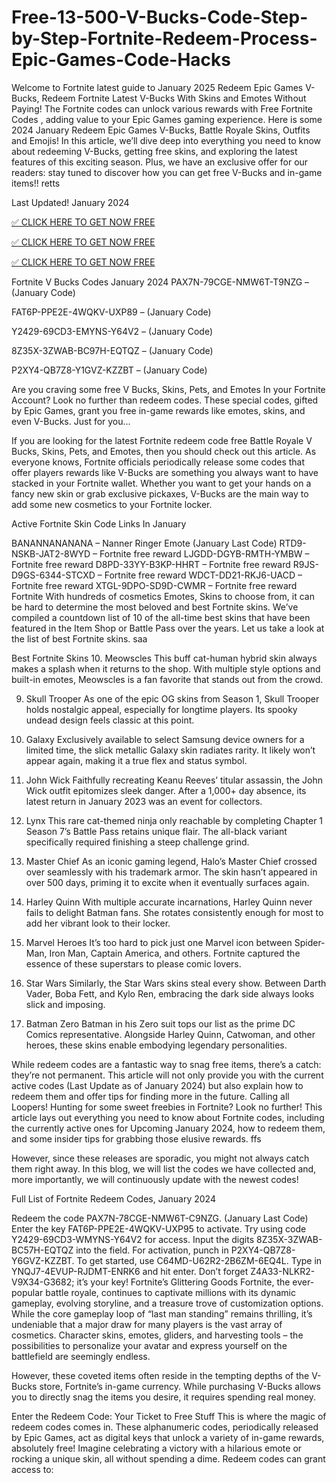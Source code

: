 # Free-13-500-V-Bucks-Code-Step-by-Step-Fortnite-Redeem-Process-Epic-Games-Code-Hacks
Welcome to Fortnite latest guide to January 2025 Redeem Epic Games V-Bucks, Redeem Fortnite Latest V-Bucks With Skins and Emotes Without Paying! The Fortnite codes can unlock various rewards with Free Fortnite Codes , adding value to your Epic Games gaming experience. Here is some 2024 January Redeem Epic Games V-Bucks, Battle Royale Skins, Outfits and Emojis! In this article, we’ll dive deep into everything you need to know about redeeming V-Bucks, getting free skins, and exploring the latest features of this exciting season. Plus, we have an exclusive offer for our readers: stay tuned to discover how you can get free V-Bucks and in-game items!! retts

Last Updated! January 2024

[✅ CLICK HERE TO GET NOW FREE](https://shorturl.at/acQs6)

[✅ CLICK HERE TO GET NOW FREE](https://shorter.me/nVzTR)

[✅ CLICK HERE TO GET NOW FREE](https://shorter.me/FHDug)


Fortnite V Bucks Codes January 2024
PAX7N-79CGE-NMW6T-T9NZG – (January Code)

FAT6P-PPE2E-4WQKV-UXP89 – (January Code)

Y2429-69CD3-EMYNS-Y64V2 – (January Code)

8Z35X-3ZWAB-BC97H-EQTQZ – (January Code)

P2XY4-QB7Z8-Y1GVZ-KZZBT – (January Code)

Are you craving some free V Bucks, Skins, Pets, and Emotes In your Fortnite Account? Look no further than redeem codes. These special codes, gifted by Epic Games, grant you free in-game rewards like emotes, skins, and even V-Bucks. Just for you…

If you are looking for the latest Fortnite redeem code free Battle Royale V Bucks, Skins, Pets, and Emotes, then you should check out this article. As everyone knows, Fortnite officials periodically release some codes that offer players rewards like V-Bucks are something you always want to have stacked in your Fortnite wallet. Whether you want to get your hands on a fancy new skin or grab exclusive pickaxes, V-Bucks are the main way to add some new cosmetics to your Fortnite locker.

Active Fortnite Skin Code Links In January

BANANNANANANA – Nanner Ringer Emote (January Last Code)
RTD9-NSKB-JAT2-8WYD – Fortnite free reward
LJGDD-DGYB-RMTH-YMBW – Fortnite free reward
D8PD-33YY-B3KP-HHRT – Fortnite free reward
R9JS-D9GS-6344-STCXD – Fortnite free reward
WDCT-DD21-RKJ6-UACD – Fortnite free reward
XTGL-9DPO-SD9D-CWMR – Fortnite free reward
Fortnite With hundreds of cosmetics Emotes, Skins to choose from, it can be hard to determine the most beloved and best Fortnite skins. We’ve compiled a countdown list of 10 of the all-time best skins that have been featured in the Item Shop or Battle Pass over the years. Let us take a look at the list of best Fortnite skins. saa

Best Fortnite Skins
10. Meowscles
This buff cat-human hybrid skin always makes a splash when it returns to the shop. With multiple style options and built-in emotes, Meowscles is a fan favorite that stands out from the crowd.

9. Skull Trooper
As one of the epic OG skins from Season 1, Skull Trooper holds nostalgic appeal, especially for longtime players. Its spooky undead design feels classic at this point.

8. Galaxy
Exclusively available to select Samsung device owners for a limited time, the slick metallic Galaxy skin radiates rarity. It likely won’t appear again, making it a true flex and status symbol.

7. John Wick
Faithfully recreating Keanu Reeves’ titular assassin, the John Wick outfit epitomizes sleek danger. After a 1,000+ day absence, its latest return in January 2023 was an event for collectors.

6. Lynx
This rare cat-themed ninja only reachable by completing Chapter 1 Season 7’s Battle Pass retains unique flair. The all-black variant specifically required finishing a steep challenge grind.

5. Master Chief
As an iconic gaming legend, Halo’s Master Chief crossed over seamlessly with his trademark armor. The skin hasn’t appeared in over 500 days, priming it to excite when it eventually surfaces again.

4. Harley Quinn
With multiple accurate incarnations, Harley Quinn never fails to delight Batman fans. She rotates consistently enough for most to add her vibrant look to their locker.

3. Marvel Heroes
It’s too hard to pick just one Marvel icon between Spider-Man, Iron Man, Captain America, and others. Fortnite captured the essence of these superstars to please comic lovers.

2. Star Wars
Similarly, the Star Wars skins steal every show. Between Darth Vader, Boba Fett, and Kylo Ren, embracing the dark side always looks slick and imposing.

1. Batman Zero
Batman in his Zero suit tops our list as the prime DC Comics representative. Alongside Harley Quinn, Catwoman, and other heroes, these skins enable embodying legendary personalities.

While redeem codes are a fantastic way to snag free items, there’s a catch: they’re not permanent. This article will not only provide you with the current active codes (Last Update as of January 2024) but also explain how to redeem them and offer tips for finding more in the future. Calling all Loopers! Hunting for some sweet freebies in Fortnite? Look no further! This article lays out everything you need to know about Fortnite codes, including the currently active ones for Upcoming January 2024, how to redeem them, and some insider tips for grabbing those elusive rewards. ffs

However, since these releases are sporadic, you might not always catch them right away. In this blog, we will list the codes we have collected and, more importantly, we will continuously update with the newest codes!

Full List of Fortnite Redeem Codes, January 2024

Redeem the code PAX7N-78CGE-NMW6T-C9NZG. (January Last Code)
Enter the key FAT6P-PPE2E-4WQKV-UXP95 to activate.
Try using code Y2429-69CD3-WMYNS-Y64V2 for access.
Input the digits 8Z35X-3ZWAB-BC57H-EQTQZ into the field.
For activation, punch in P2XY4-QB7Z8-Y6GVZ-KZZBT.
To get started, use C64MD-U62R2-2B6ZM-6EQ4L.
Type in YNQJ7-4EVUP-RJDMT-ENRK6 and hit enter.
Don’t forget Z4A33-NLKR2-V9X34-G3682; it’s your key!
Fortnite’s Glittering Goods
Fortnite, the ever-popular battle royale, continues to captivate millions with its dynamic gameplay, evolving storyline, and a treasure trove of customization options. While the core gameplay loop of “last man standing” remains thrilling, it’s undeniable that a major draw for many players is the vast array of cosmetics. Character skins, emotes, gliders, and harvesting tools – the possibilities to personalize your avatar and express yourself on the battlefield are seemingly endless.

However, these coveted items often reside in the tempting depths of the V-Bucks store, Fortnite’s in-game currency. While purchasing V-Bucks allows you to directly snag the items you desire, it requires spending real money.

Enter the Redeem Code: Your Ticket to Free Stuff
This is where the magic of redeem codes comes in. These alphanumeric codes, periodically released by Epic Games, act as digital keys that unlock a variety of in-game rewards, absolutely free! Imagine celebrating a victory with a hilarious emote or rocking a unique skin, all without spending a dime. Redeem codes can grant access to:
